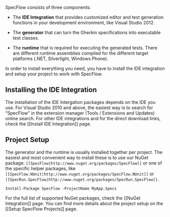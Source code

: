 SpecFlow consists of three components:

* The **IDE Integration** that provides customized editor and test generation functions in your development environment, like Visual Studio 2012.

* The **generator** that can turn the Gherkin specifications into executable test classes.

* The **runtime** that is required for executing the generated tests. There are different runtime assemblies compiled for the different target platforms (.NET, Silverlight, Windows Phone).

In order to install everything you need, you have to install the IDE integration and setup your project to work with SpecFlow. 

## Installing the IDE Integration

The installation of the IDE Intergation packages depends on the IDE you use. For Visual Studio 2010 and above, the easiest way is to search for “SpecFlow” in the extension manager (Tools / Extensions and Updates) online search. For other IDE integrations and for the direct download links, check the [[Install IDE Integration]] page.

## Project Setup

The generator and the runtime is usually installed together per project. The easiest and most convenient way to install these is to use our NuGet package: `[[SpecFlow|http://www.nuget.org/packages/SpecFlow]]` or one of the specific helper packages, like `[[SpecFlow.NUnit|http://www.nuget.org/packages/SpecFlow.NUnit]]` or `[[SpecRun.SpecFlow|http://www.nuget.org/packages/SpecRun.SpecFlow]]`. 

```
Install-Package SpecFlow -ProjectName MyApp.Specs
```

For the full list of supported NuGet packages, check the [[NuGet Integration]] page. You can find more details about the project setup on the [[Setup SpecFlow Projects]] page.
